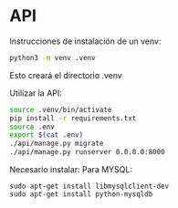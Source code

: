 # API 

Instrucciones de instalación de un venv:
```bash
python3 -m venv .venv
```

Esto creará el directorio .venv

Utilizar la API:
```bash
source .venv/bin/activate
pip install -r requirements.txt
source .env
export $(cat .env)
./api/manage.py migrate
./api/manage.py runserver 0.0.0.0:8000
```

Necesario instalar: 
	Para MYSQL:
```
sudo apt-get install libmysqlclient-dev
sudo apt-get install python-mysqldb
```
